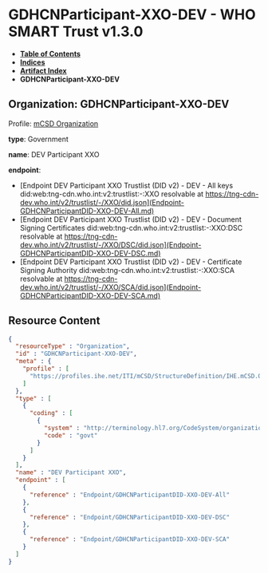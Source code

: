 # GDHCNParticipant-XXO-DEV - WHO SMART Trust v1.3.0

* [**Table of Contents**](toc.md)
* [**Indices**](indices.md)
* [**Artifact Index**](artifacts.md)
* **GDHCNParticipant-XXO-DEV**

## Organization: GDHCNParticipant-XXO-DEV

Profile: [mCSD Organization](https://profiles.ihe.net/ITI/mCSD/4.0.0/StructureDefinition-IHE.mCSD.Organization.html)

**type**: Government

**name**: DEV Participant XXO

**endpoint**: 

* [Endpoint DEV Participant XXO Trustlist (DID v2) - DEV - All keys did:web:tng-cdn.who.int:v2:trustlist:-:XXO resolvable at https://tng-cdn-dev.who.int/v2/trustlist/-/XXO/did.json](Endpoint-GDHCNParticipantDID-XXO-DEV-All.md)
* [Endpoint DEV Participant XXO Trustlist (DID v2) - DEV - Document Signing Certificates did:web:tng-cdn.who.int:v2:trustlist:-:XXO:DSC resolvable at https://tng-cdn-dev.who.int/v2/trustlist/-/XXO/DSC/did.json](Endpoint-GDHCNParticipantDID-XXO-DEV-DSC.md)
* [Endpoint DEV Participant XXO Trustlist (DID v2) - DEV - Certificate Signing Authority did:web:tng-cdn.who.int:v2:trustlist:-:XXO:SCA resolvable at https://tng-cdn-dev.who.int/v2/trustlist/-/XXO/SCA/did.json](Endpoint-GDHCNParticipantDID-XXO-DEV-SCA.md)



## Resource Content

```json
{
  "resourceType" : "Organization",
  "id" : "GDHCNParticipant-XXO-DEV",
  "meta" : {
    "profile" : [
      "https://profiles.ihe.net/ITI/mCSD/StructureDefinition/IHE.mCSD.Organization"
    ]
  },
  "type" : [
    {
      "coding" : [
        {
          "system" : "http://terminology.hl7.org/CodeSystem/organization-type",
          "code" : "govt"
        }
      ]
    }
  ],
  "name" : "DEV Participant XXO",
  "endpoint" : [
    {
      "reference" : "Endpoint/GDHCNParticipantDID-XXO-DEV-All"
    },
    {
      "reference" : "Endpoint/GDHCNParticipantDID-XXO-DEV-DSC"
    },
    {
      "reference" : "Endpoint/GDHCNParticipantDID-XXO-DEV-SCA"
    }
  ]
}

```
